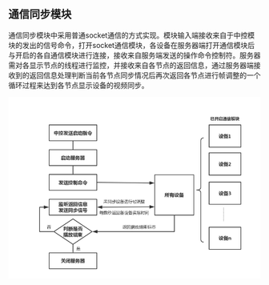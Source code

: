 ## 通信同步模块

通信同步模块中采用普通socket通信的方式实现。模块输入端接收来自于中控模块的发出的信号命令，打开socket通信模块，各设备在服务器端打开通信模块后与开启的各自通信模块进行连接，接收来自服务端发送的操作命令控制符。服务器需对各显示节点的线程进行监控，并接收来自各节点的返回信息，通过服务器端接收到的返回信息处理判断当前各节点同步情况后再次返回各节点进行帧调整的一个循环过程来达到各节点显示设备的视频同步。

![](/assets/通信同步模块.png)

